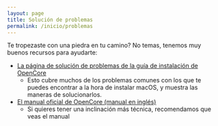 ```yaml
---
layout: page
title: Solución de problemas
permalink: /inicio/problemas
---
```


Te tropezaste con una piedra en tu camino? No temas, tenemos muy buenos recursos para ayudarte:

* [La página de solución de problemas de la guía de instalación de OpenCore](https://inyextciones.github.io/OpenCore-Install-Guide/troubleshooting/troubleshooting.html)
   * Esto cubre muchos de los problemas comunes con los que te puedes encontrar a la hora de instalar macOS, y muestra las maneras de solucionarlos.
* [El manual oficial de OpenCore (manual en inglés)](https://github.com/acidanthera/OpenCorePkg/blob/master/Docs/Configuration.pdf)
   * Si quieres tener una inclinación más técnica, recomendamos que veas el manual
